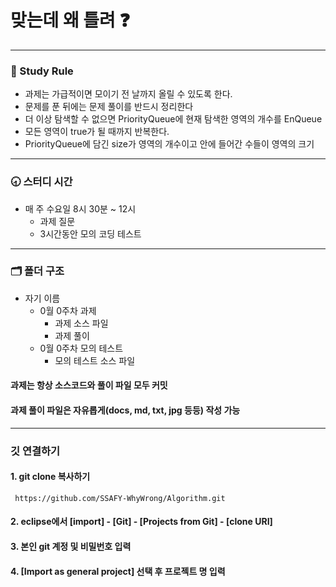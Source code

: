 # 맞는데 왜 틀려 :question:
---
### :closed_book: Study Rule
* 과제는 가급적이면 모이기 전 날까지 올릴 수 있도록 한다. 
* 문제를 푼 뒤에는 문제 풀이를 반드시 정리한다
* 더 이상 탐색할 수 없으면 PriorityQueue에 현재 탐색한 영역의 개수를 EnQueue
* 모든 영역이 true가 될 때까지 반복한다.
* PriorityQueue에 담긴 size가 영역의 개수이고 안에 들어간 수들이 영역의 크기

---

### :clock830: 스터디 시간
* 매 주 수요일 8시 30분 ~ 12시
	* 과제 질문
	* 3시간동안 모의 코딩 테스트

---

### 🗂 폴더 구조
* 자기 이름
	* 0월 0주차 과제
		* 과제 소스 파일
		* 과제 풀이
	* 0월 0주차 모의 테스트
		* 모의 테스트 소스 파일

#### 과제는 항상 소스코드와 풀이 파일 모두 커밋
#### 과제 풀이 파일은 자유롭게(docs, md, txt, jpg 등등) 작성 가능

---
### 깃 연결하기

#### 1. git clone 복사하기
```
 https://github.com/SSAFY-WhyWrong/Algorithm.git
```

#### 2. eclipse에서 [import] - [Git] - [Projects from Git] - [clone URI]
#### 3. 본인 git 계정 및 비밀번호 입력
#### 4. [Import as general project] 선택 후 프로젝트 명 입력

